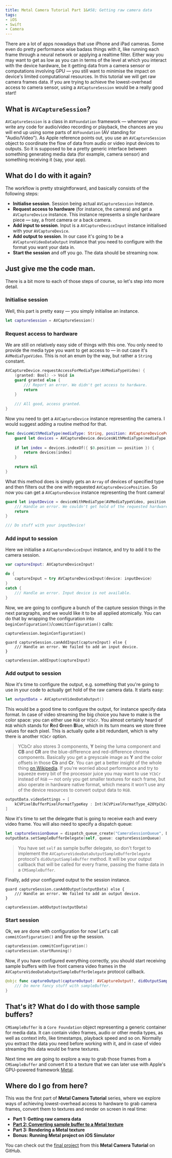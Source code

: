```yaml
---
title: Metal Camera Tutorial Part 1&#58; Getting raw camera data
tags:
- iOS
- Swift
- Camera
---
```

There are a lot of apps nowadays that use iPhone and iPad cameras. Some even do pretty performance wise badass things with it, like running each frame through a neural network or applying a realtime filter. Either way you may want to get as low as you can in terms of the level at which you interact with the device  hardware, be it getting data from a camera sensor or computations involving GPU — you still want to minimise the impact on device's limited computational resources.<!--more--> In this tutorial we will get raw camera frames data. If you are trying to achieve the lowest-overhead access to camera sensor, using a `AVCaptureSession` would be a really good start!

## What is `AVCaptureSession`?

`AVCaptureSession` is a class in `AVFoundation` framework — whenever you write any code for audio/video recording or playback, the chances are you will end up using some parts of `AVFoundation` (AV standing for "Audio/Video"). As Apple reference points out, you use an `AVCaptureSession` object to coordinate the flow of data from audio or video input devices to outputs. So it is supposed to be a pretty generic interface between something generating media data (for example, camera sensor) and something receiving it (say, your app).

## What do I do with it again?

The workflow is pretty straightforward, and basically consists of the following steps:

* **Initialise session**. Session being actual `AVCaptureSession` instance.
* **Request access to hardware** (for instance, the camera) and get a `AVCaptureDevice` instance. This instance represents a single hardware piece — say, a front camera or a back camera.
* **Add input to session**. Input is a `AVCaptureDeviceInput` instance initialised with your `AVCaptureDevice`.
* **Add output to session**. In our case it's going to be a `AVCaptureVideoDataOutput` instance that you need to configure with the format you want your data in.
* **Start the session** and off you go. The data should be streaming now.

## Just give me the code man.

There is a bit more to each of those steps of course, so let's step into more detail.

### Initialise session

Well, this part is pretty easy — you simply initialise an instance.

```swift
let captureSession = AVCaptureSession()
```

### Request access to hardware

We are still on relatively easy side of things with this one. You only need to provide the media type you want to get access to — in out case it's `AVMediaTypeVideo`. This is not an enum by the way, but rather a `String` constant.

```swift
AVCaptureDevice.requestAccessForMediaType(AVMediaTypeVideo) {
    (granted: Bool) -> Void in
    guard granted else {
        /// Report an error. We didn't get access to hardware.
        return
    }
	
    /// All good, access granted.
}
```

Now you need to get a `AVCaptureDevice` instance representing the camera. I would suggest adding a routine method for that.

```swift
func deviceWithMediaType(mediaType: String, position: AVCaptureDevicePosition) -> AVCaptureDevice? {
    guard let devices = AVCaptureDevice.devicesWithMediaType(mediaType) as? [AVCaptureDevice] else { return nil }
    
    if let index = devices.indexOf({ $0.position == position }) {
        return devices[index]
    }
    
    return nil
}
```

What this method does is simply gets an `Array` of devices of specified type and then filters out the one with requested `AVCaptureDevicePosition`. So now you can get a `AVCaptureDevice` instance representing the front camera!

```swift
guard let inputDevice = deviceWithMediaType(AVMediaTypeVideo, position: .Front) else { 
	/// Handle an error. We couldn't get hold of the requested hardware.
	return 
}

/// Do stuff with your inputDevice!
```

### Add input to session

Here we initialise a `AVCaptureDeviceInput` instance, and try to add it to the camera session.

```swift
var captureInput: AVCaptureDeviceInput!

do {
    captureInput = try AVCaptureDeviceInput(device: inputDevice)
}
catch {
    /// Handle an error. Input device is not available.
}
```

Now, we are going to configure a bunch of the capture session things in the next paragraphs, and we would like it to be all applied atomically. You can do that by wrapping the configuration into `beginConfiguration()`/`commitConfiguration()` calls:

```
captureSession.beginConfiguration()

guard captureSession.canAddInput(captureInput) else {
    /// Handle an error. We failed to add an input device.
}

captureSession.addInput(captureInput)
```

### Add output to session

Now it's time to configure the output, e.g. something that you're going to use in your code to actually get hold of the raw camera data. It starts easy:


```swift
let outputData = AVCaptureVideoDataOutput()
```

This would be a good time to configure the output, for instance specify data format. In case of video streaming the big choice you have to make is the color space: you can either use `RGB` or `YCbCr`. You almost certainly heard of `RGB` which stands for **R**ed **G**reen **B**lue, which in its turn means we store three values for each pixel. This is actually quite a bit redundant, which is why there is another `YCbCr` option. 

> YCbCr also stores 3 components, **Y** being the luma component and **CB** and **CR** are the blue-difference and red-difference chroma components. Basically you get a greyscale image as **Y** and the color offsets in those **Cb** and **Cr**. You can get a better insight of the whole thing <a target="_blank" href="https://en.wikipedia.org/wiki/YCbCr">on Wikipedia</a>. 
If you're worried about performance and try to squeeze every bit of the processor juice you may want to use `YCbCr` instead of `RGB` — not only you get smaller textures for each frame, but also operate in hardware native format, which means it won't use any of the device resources to convert output data to `RGB`.

```swift
outputData.videoSettings = [
    kCVPixelBufferPixelFormatTypeKey : Int(kCVPixelFormatType_420YpCbCr8BiPlanarVideoRange)
]
```

Now it's time to set the delegate that is going to receive each and every video frame. You will also need to specify a dispatch queue:

```swift
let captureSessionQueue = dispatch_queue_create("CameraSessionQueue", DISPATCH_QUEUE_SERIAL)
outputData.setSampleBufferDelegate(self, queue: captureSessionQueue)
```

> You have set `self` as sample buffer delegate, so don't forget to implement the `AVCaptureVideoDataOutputSampleBufferDelegate` protocol's `didOutputSampleBuffer` method. It will be your output callback that will be called for every frame, passing the frame data in a `CMSampleBuffer`.

Finally, add your configured output to the session instance.

```
guard captureSession.canAddOutput(outputData) else {
    /// Handle an error. We failed to add an output device.
}

captureSession.addOutput(outputData)
```

### Start session

Ok, we are done with configuration for now! Let's call `commitConfiguration()` and fire up the session.

```swift
captureSession.commitConfiguration()
captureSession.startRunning()
```
Now, if you have configured everything correctly, you should start receiving sample buffers with live front camera video frames in the `AVCaptureVideoDataOutputSampleBufferDelegate` protocol callback. 


```swift
@objc func captureOutput(captureOutput: AVCaptureOutput!, didOutputSampleBuffer sampleBuffer: CMSampleBuffer!, fromConnection connection: AVCaptureConnection!) {
	/// Do more fancy stuff with sampleBuffer.
}
```

## That's it? What do I do with those sample buffers?

`CMSampleBuffer` is a `Core Foundation` object representing a generic container for media data. It can contain video frames, audio or other media types, as well as context info, like timestamps, playback speed and so on. Normally you extract the data you need before working with it, and in case of video streaming this data would be frame textures. 

Next time we are going to explore a way to grab those frames from a `CMSampleBuffer` and convert it to a texture that we can later use with Apple's GPU-powered framework <a target="_blank" href="https://developer.apple.com/metal/">Metal</a>.

## Where do I go from here?

This was the first part of **Metal Camera Tutorial** series, where we explore ways of achieving lowest-overhead access to hardware to grab camera frames, convert them to textures and render on screen in real time:

* **Part 1: Getting raw camera data**
* <a target="_blank" href="/metal-camera-part-2-metal-texture">**Part 2: Converting sample buffer to a Metal texture**</a>
* **Part 3: Rendering a Metal texture**
* **Bonus: Running Metal project on iOS Simulator**

You can check out the <a target="_blank" href="https://github.com/navoshta/MetalRenderCamera">final project</a> from this **Metal Camera Tutorial** on GitHub.


